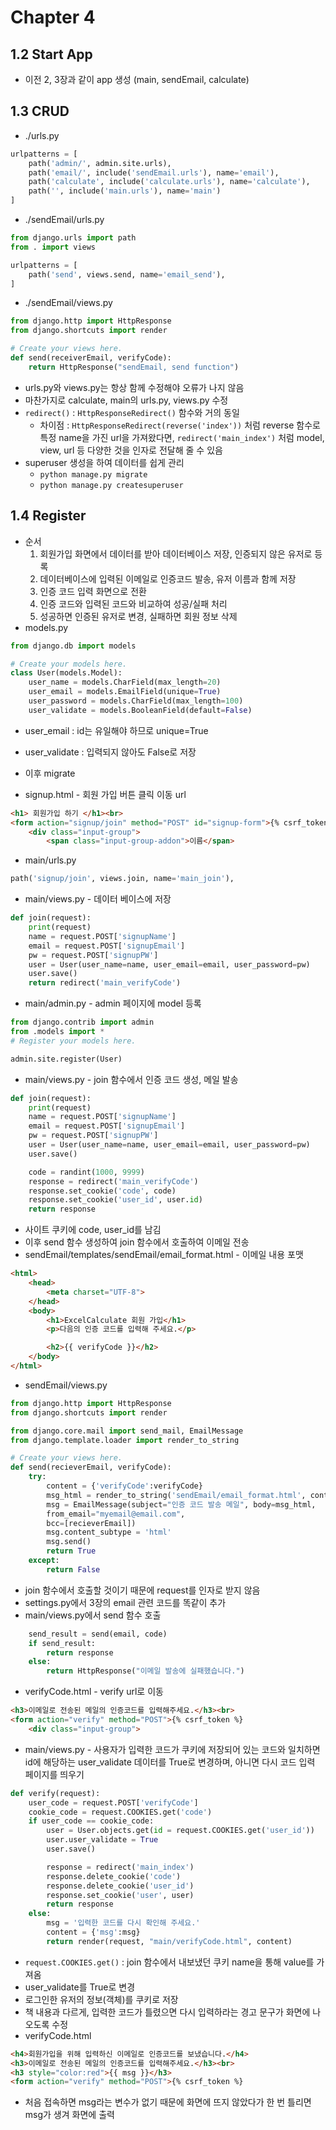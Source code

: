 # Chapter 4

## 1.2 Start App

- 이전 2, 3장과 같이 app 생성 (main, sendEmail, calculate)

## 1.3 CRUD

- ./urls.py

```python
urlpatterns = [
    path('admin/', admin.site.urls),
    path('email/', include('sendEmail.urls'), name='email'),
    path('calculate', include('calculate.urls'), name='calculate'),
    path('', include('main.urls'), name='main')
]
```

- ./sendEmail/urls.py

```python
from django.urls import path
from . import views

urlpatterns = [
    path('send', views.send, name='email_send'),
]
```

- ./sendEmail/views.py

```python
from django.http import HttpResponse
from django.shortcuts import render

# Create your views here.
def send(receiverEmail, verifyCode):
    return HttpResponse("sendEmail, send function")
```

- urls.py와 views.py는 항상 함께 수정해야 오류가 나지 않음
- 마찬가지로 calculate, main의 urls.py, views.py 수정
- `redirect()` : `HttpResponseRedirect()` 함수와 거의 동일
  - 차이점 : `HttpResponseRedirect(reverse('index'))` 처럼 reverse 함수로 특정 name을 가진 url을 가져왔다면, `redirect('main_index')` 처럼 model, view, url 등 다양한 것을 인자로 전달해 줄 수 있음
- superuser 생성을 하여 데이터를 쉽게 관리
  - `python manage.py migrate`
  - `python manage.py createsuperuser`

## 1.4 Register

- 순서
  1. 회원가입 화면에서 데이터를 받아 데이터베이스 저장, 인증되지 않은 유저로 등록
  2. 데이터베이스에 입력된 이메일로 인증코드 발송, 유저 이름과 함께 저장
  3. 인증 코드 입력 화면으로 전환
  4. 인증 코드와 입력된 코드와 비교하여 성공/실패 처리
  5. 성공하면 인증된 유저로 변경, 실패하면 회원 정보 삭제
- models.py

```python
from django.db import models

# Create your models here.
class User(models.Model):
    user_name = models.CharField(max_length=20)
    user_email = models.EmailField(unique=True)
    user_password = models.CharField(max_length=100)
    user_validate = models.BooleanField(default=False)
```

- user_email : id는 유일해야 하므로 unique=True
- user_validate : 입력되지 않아도 False로 저장
- 이후 migrate

- signup.html - 회원 가입 버튼 클릭 이동 url

```html
<h1> 회원가입 하기 </h1><br>
<form action="signup/join" method="POST" id="signup-form">{% csrf_token %}
    <div class="input-group">
        <span class="input-group-addon">이름</span>
```

- main/urls.py

```python
path('signup/join', views.join, name='main_join'),
```

- main/views.py - 데이터 베이스에 저장

```python
def join(request):
    print(request)
    name = request.POST['signupName']
    email = request.POST['signupEmail']
    pw = request.POST['signupPW']
    user = User(user_name=name, user_email=email, user_password=pw)
    user.save()
    return redirect('main_verifyCode')
```

- main/admin.py - admin 페이지에 model 등록

```python
from django.contrib import admin
from .models import *
# Register your models here.

admin.site.register(User)
```

- main/views.py - join 함수에서 인증 코드 생성, 메일 발송

```python
def join(request):
    print(request)
    name = request.POST['signupName']
    email = request.POST['signupEmail']
    pw = request.POST['signupPW']
    user = User(user_name=name, user_email=email, user_password=pw)
    user.save()

    code = randint(1000, 9999)
    response = redirect('main_verifyCode')
    response.set_cookie('code', code)
    response.set_cookie('user_id', user.id)
    return response
```

- 사이트 쿠키에 code, user_id를 남김
- 이후 send 함수 생성하여 join 함수에서 호출하여 이메일 전송
- sendEmail/templates/sendEmail/email_format.html - 이메일 내용 포맷

```html
<html>
    <head>
        <meta charset="UTF-8">
    </head>
    <body>
        <h1>ExcelCalculate 회원 가입</h1>
        <p>다음의 인증 코드를 입력해 주세요.</p>

        <h2>{{ verifyCode }}</h2>
    </body>
</html>
```

- sendEmail/views.py

```python
from django.http import HttpResponse
from django.shortcuts import render

from django.core.mail import send_mail, EmailMessage
from django.template.loader import render_to_string

# Create your views here.
def send(recieverEmail, verifyCode):
    try:
        content = {'verifyCode':verifyCode}
        msg_html = render_to_string('sendEmail/email_format.html', content)
        msg = EmailMessage(subject="인증 코드 발송 메일", body=msg_html,
        from_email="myemail@email.com",
        bcc=[recieverEmail])
        msg.content_subtype = 'html'
        msg.send()
        return True
    except:
        return False
```

- join 함수에서 호출할 것이기 때문에 request를 인자로 받지 않음
- settings.py에서 3장의 email 관련 코드를 똑같이 추가
- main/views.py에서 send 함수 호출

```python
	send_result = send(email, code)
    if send_result:
        return response
    else:
        return HttpResponse("이메일 발송에 실패했습니다.")
```

- verifyCode.html - verify url로 이동

```html
<h3>이메일로 전송된 메일의 인증코드를 입력해주세요.</h3><br>
<form action="verify" method="POST">{% csrf_token %}
    <div class="input-group">
```

- main/views.py - 사용자가 입력한 코드가 쿠키에 저장되어 있는 코드와 일치하면 id에 해당하는 user_validate 데이터를 True로 변경하며, 아니면 다시 코드 입력 페이지를 띄우기

```python
def verify(request):
    user_code = request.POST['verifyCode']
    cookie_code = request.COOKIES.get('code')
    if user_code == cookie_code:
        user = User.objects.get(id = request.COOKIES.get('user_id'))
        user.user_validate = True
        user.save()

        response = redirect('main_index')
        response.delete_cookie('code')
        response.delete_cookie('user_id')
        response.set_cookie('user', user)
        return response
    else:
        msg = '입력한 코드를 다시 확인해 주세요.'
        content = {'msg':msg}
        return render(request, "main/verifyCode.html", content)
```

- `request.COOKIES.get()` : join 함수에서 내보냈던 쿠키 name을 통해 value를 가져옴
- user_validate를 True로 변경
- 로그인한 유저의 정보(객체)를 쿠키로 저장
- 책 내용과 다르게, 입력한 코드가 틀렸으면 다시 입력하라는 경고 문구가 화면에 나오도록 수정
- verifyCode.html

```html
<h4>회원가입을 위해 입력하신 이메일로 인증코드를 보냈습니다.</h4>
<h3>이메일로 전송된 메일의 인증코드를 입력해주세요.</h3><br>
<h3 style="color:red">{{ msg }}</h3>
<form action="verify" method="POST">{% csrf_token %}
```

- 처음 접속하면 msg라는 변수가 없기 때문에 화면에 뜨지 않았다가 한 번 틀리면 msg가 생겨 화면에 출력

